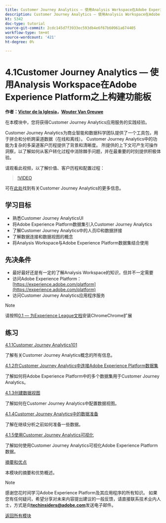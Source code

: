 ```yaml
---
title: Customer Journey Analytics — 使用Analysis Workspace在Adobe Experience Platform之上构建功能板
description: Customer Journey Analytics — 使用Analysis Workspace在Adobe Experience Platform之上构建功能板
kt: 5342
doc-type: tutorial
source-git-commit: 2cdc145d7f3933ec593db4e6f67b60961a674405
workflow-type: tm+mt
source-wordcount: '421'
ht-degree: 0%

---
```


# 4.1Customer Journey Analytics — 使用Analysis Workspace在Adobe Experience Platform之上构建功能板

**作者：[Victor de la Iglesia](https://www.linkedin.com/in/victordelaiglesia/)，[Wouter Van Greuwe](https://www.linkedin.com/in/woutervangeluwe/)**

在本模块中，您将获得Customer Journey Analytics应用服务的实践经验。

Customer Journey Analytics为商业智能和数据科学团队提供了一个工具包，用于拼合和分析跨渠道数据（在线和离线）。 Customer Journey Analytics中的功能为复杂的多渠道客户历程提供了背景和清晰度。 所提供的上下文可产生可操作洞察，以了解如何从客户转化过程中消除棘手问题，并在最重要的时刻提供积极体验。


请观看此视频，以了解价值、客户历程和配置过程：

>[!VIDEO](https://video.tv.adobe.com/v/327188?quality=12&learn=on)

可在[此处](https://spark.adobe.com/page/t62eiRu9l6iWJ/)找到有关Customer Journey Analytics的更多信息。

## 学习目标

- 熟悉Customer Journey AnalyticsUI
- 将Adobe Experience Platform数据集引入Customer Journey Analytics
- 了解Customer Journey Analytics中的人员ID和数据拼接
- 了解数据连接和数据视图的概念
- 将Analysis Workspace与Adobe Experience Platform数据集结合使用

## 先决条件

- 最好最好还是有一定的了解Analysis Workspace的知识，但并不一定需要
- 访问Adobe Experience Platform： [https://experience.adobe.com/platform](https://experience.adobe.com/platform)
- 访问Customer Journey Analytics应用程序服务

>[!NOTE]
>
>请按照[0.1 — 为Experience League文档](../../gettingstarted/gettingstarted/ex1.md)安装ChromeChrome扩展

## 练习

[4.1.1Customer Journey Analytics101](./ex1.md)

了解有关Customer Journey Analytics概念的所有信息。

[4.1.2在Customer Journey Analytics中连接Adobe Experience Platform数据集](./ex2.md)

了解如何将Adobe Experience Platform中的多个数据集用于Customer Journey Analytics。

[4.1.3创建数据视图](./ex3.md)

了解如何在Customer Journey Analytics中配置数据视图。

[4.1.4Customer Journey Analytics中的数据准备](./ex4.md)

了解在继续分析之前如何准备一些数据。

[4.1.5使用Customer Journey Analytics可视化](./ex5.md)

了解如何使用Customer Journey Analytics可视化Adobe Experience Platform数据。

[摘要和优点](./summary.md)

本模块的摘要和优势概述。

>[!NOTE]
>
>感谢您花时间学习Adobe Experience Platform及其应用程序的所有知识。 如果您有任何疑问，希望分享对未来内容提出建议的一般反馈，请直接联系技术业内人士，方式是向&#x200B;**techinsiders@adobe.com**&#x200B;发送电子邮件。

[返回所有模块](../../../overview.md)
